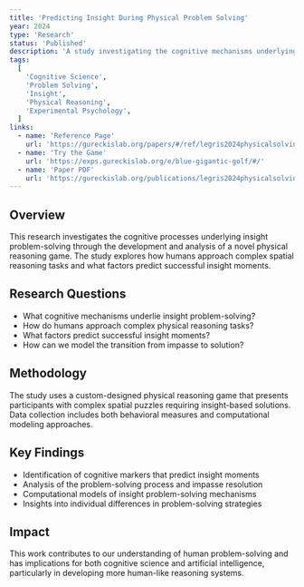 ```yaml
---
title: 'Predicting Insight During Physical Problem Solving'
year: 2024
type: 'Research'
status: 'Published'
description: 'A study investigating the cognitive mechanisms underlying insight problem-solving using a novel physical reasoning game, exploring how humans approach and solve complex spatial reasoning tasks.'
tags:
  [
    'Cognitive Science',
    'Problem Solving',
    'Insight',
    'Physical Reasoning',
    'Experimental Psychology',
  ]
links:
  - name: 'Reference Page'
    url: 'https://gureckislab.org/papers/#/ref/legris2024physicalsolving'
  - name: 'Try the Game'
    url: 'https://exps.gureckislab.org/e/blue-gigantic-golf/#/'
  - name: 'Paper PDF'
    url: 'https://gureckislab.org/publications/legris2024physicalsolving-cogsci.pdf'
---
```


## Overview

This research investigates the cognitive processes underlying insight problem-solving through the development and analysis of a novel physical reasoning game. The study explores how humans approach complex spatial reasoning tasks and what factors predict successful insight moments.

## Research Questions

- What cognitive mechanisms underlie insight problem-solving?
- How do humans approach complex physical reasoning tasks?
- What factors predict successful insight moments?
- How can we model the transition from impasse to solution?

## Methodology

The study uses a custom-designed physical reasoning game that presents participants with complex spatial puzzles requiring insight-based solutions. Data collection includes both behavioral measures and computational modeling approaches.

## Key Findings

- Identification of cognitive markers that predict insight moments
- Analysis of the problem-solving process and impasse resolution
- Computational models of insight problem-solving mechanisms
- Insights into individual differences in problem-solving strategies

## Impact

This work contributes to our understanding of human problem-solving and has implications for both cognitive science and artificial intelligence, particularly in developing more human-like reasoning systems.

